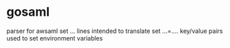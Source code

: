 # gosaml
parser for awsaml set ... lines intended to translate set ...=.... key/value pairs used to set environment variables
